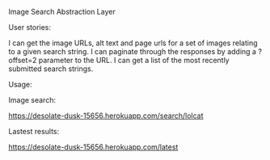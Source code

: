 Image Search Abstraction Layer

User stories:

I can get the image URLs, alt text and page urls for a set of images relating to a given search string.
I can paginate through the responses by adding a ?offset=2 parameter to the URL.
I can get a list of the most recently submitted search strings.

Usage:

Image search:

https://desolate-dusk-15656.herokuapp.com/search/lolcat

Lastest results:

https://desolate-dusk-15656.herokuapp.com/latest

